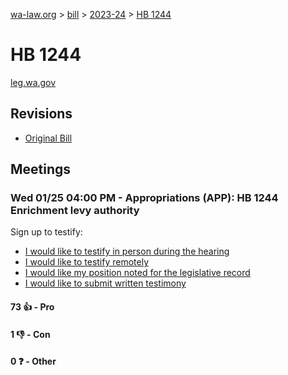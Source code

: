 [wa-law.org](/) > [bill](/bill/) > [2023-24](/bill/2023-24/) > [HB 1244](/bill/2023-24/hb/1244/)

# HB 1244
[leg.wa.gov](https://app.leg.wa.gov/billsummary?BillNumber=1244&Year=2023&Initiative=false)

## Revisions
* [Original Bill](1/)

## Meetings
### Wed 01/25 04:00 PM - Appropriations (APP): HB 1244 Enrichment levy authority
Sign up to testify:
* [I would like to testify in person during the hearing](https://app.leg.wa.gov/csi/Testifier/Add?chamber=House&mId=30446&aId=149509&caId=20613&tId=1)
* [I would like to testify remotely](https://app.leg.wa.gov/csi/Testifier/Add?chamber=House&mId=30446&aId=149509&caId=20613&tId=2)
* [I would like my position noted for the legislative record](https://app.leg.wa.gov/csi/Testifier/Add?chamber=House&mId=30446&aId=149509&caId=20613&tId=3)
* [I would like to submit written testimony](https://app.leg.wa.gov/csi/Testifier/Add?chamber=House&mId=30446&aId=149509&caId=20613&tId=4)

#### 73 👍 - Pro

#### 1 👎 - Con

#### 0 ❓ - Other
